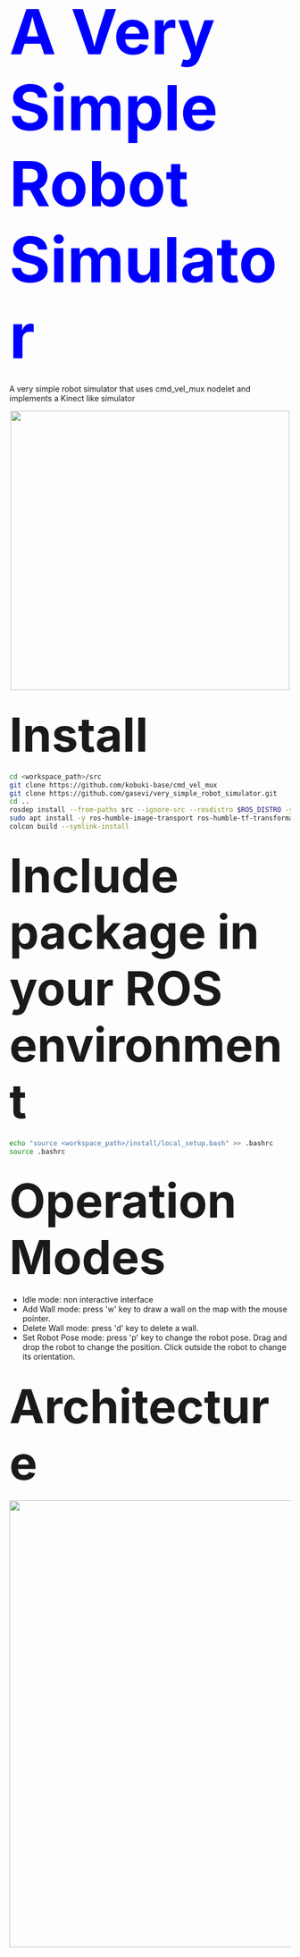 # <span style="color:#00f; font-size: 4em;"> A Very Simple Robot Simulator </span>

A very simple robot simulator that uses cmd_vel_mux nodelet and implements a Kinect like simulator

<p align="center">
  <img src="images/very_simple_robot_nav_interface.png" width=500 >
</p>

## <span style="font-size: 4em;">Install</span>

```sh
cd <workspace_path>/src
git clone https://github.com/kobuki-base/cmd_vel_mux
git clone https://github.com/gasevi/very_simple_robot_simulator.git
cd ..
rosdep install --from-paths src --ignore-src --rosdistro $ROS_DISTRO -y
sudo apt install -y ros-humble-image-transport ros-humble-tf-transformations ros-humble-cv-bridge libcv-bridge-dev python3-pil.imagetk python3-opencv
colcon build --symlink-install
```

## <span style="font-size: 4em;">Include package in your ROS environment</span>

```sh
echo "source <workspace_path>/install/local_setup.bash" >> .bashrc 
source .bashrc
```

## <span style="font-size: 4em;">Operation Modes</span>

 * Idle mode: non interactive interface
 * Add Wall mode: press 'w' key to draw a wall on the map with the mouse pointer.
 * Delete Wall mode: press 'd' key to delete a wall.
 * Set Robot Pose mode: press 'p' key to change the robot pose. Drag and drop the robot to change the position. Click outside the robot to change its orientation.

## <span style="font-size: 4em;">Architecture</span>

<p align="center">
  <img src="images/very_simple_robot_nav_design.png" width=800 >
</p>
